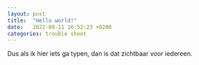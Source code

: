 ```yaml
---
layout: post
title:  "Hello world!"
date:   2022-09-11 16:52:23 +0200
categories: trouble shoot
---
```


Dus als ik hier iets ga typen, dan is dat zichtbaar voor iedereen.